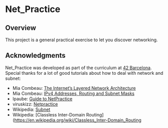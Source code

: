 # Net_Practice  

## Overview  
This project is a general practical exercise to let you discover networking.  

## Acknowledgments  
Net_Practice was developed as part of the curriculum at [42 Barcelona](https://www.42barcelona.com/).  
Special thanks for a lot of good tutorials about how to deal with network and subnet:
* Mia Combeau: [The Internet’s Layered Network Architecture](https://www.codequoi.com/en/internet-layered-network-architecture/)   
* Mia Combeau: [IPv4 Addresses, Routing and Subnet Masks](https://www.codequoi.com/en/ipv4-addresses-routing-and-subnet-masks/)   
* lpaube: [Guide to NetPractice](https://github.com/lpaube/NetPractice)   
* viruskizz: [Netpractice](https://github.com/viruskizz/42bangkok-netpractice)
* Wikipedia: [Subnet](https://en.wikipedia.org/wiki/Subnet)  
* Wikipedia: [Classless Inter-Domain Routing](https://en.wikipedia.org/wiki/Classless_Inter-Domain_Routing  
